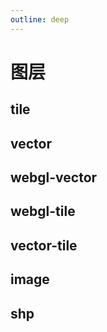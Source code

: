 ```yaml
---
outline: deep
---
```


# 图层

## tile

## vector

## webgl-vector

## webgl-tile

## vector-tile

## image

## shp